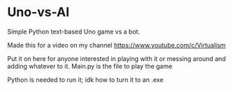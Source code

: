 # Uno-vs-AI
Simple Python text-based Uno game vs a bot.

Made this for a video on my channel https://www.youtube.com/c/Virtualism

Put it on here for anyone interested in playing with it or messing around and adding whatever to it.
Main.py is the file to play the game

Python is needed to run it; idk how to turn it to an .exe
